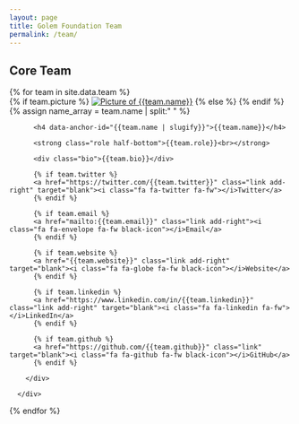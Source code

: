 ```yaml
---
layout: page
title: Golem Foundation Team
permalink: /team/
---
```


<div id="team-core" class="page-content more-bottom">
  <div class="col-lg-12 col-md-12 col-sm-12">
    <h2 id="core-team" class="text-center more-bottom">Core Team</h2>
  </div>
  {% for team in site.data.team %}
      <div class="row team team-core" id="{{team.name | slugify}}">
        <div class="col-lg-2 col-md-2 col-sm-5 col-xs-12 text-center">
          <div class="picture more-top">
            {% if team.picture %}
            <a href="/team/#{{team.name | slugify}}"><img src="/resources/team/{{team.picture}}" title="Picture of {{team.name}}"></a>
            {% else %}
            <i class="fa fa-user"></i>
            {% endif %}
          </div>
        </div>
        <div class="col-lg-6 col-md-6 col-sm-10 col-xs-12">
          {% assign name_array = team.name | split:" " %}

          <h4 data-anchor-id="{{team.name | slugify}}">{{team.name}}</h4>

          <strong class="role half-bottom">{{team.role}}<br></strong>

          <div class="bio">{{team.bio}}</div>

          {% if team.twitter %}
          <a href="https://twitter.com/{{team.twitter}}" class="link add-right" target="blank"><i class="fa fa-twitter fa-fw"></i>Twitter</a>
          {% endif %}
 
          {% if team.email %}
          <a href="mailto:{{team.email}}" class="link add-right"><i class="fa fa-envelope fa-fw black-icon"></i>Email</a>
          {% endif %}

          {% if team.website %}
          <a href="{{team.website}}" class="link add-right" target="blank"><i class="fa fa-globe fa-fw black-icon"></i>Website</a>
          {% endif %}

          {% if team.linkedin %}
          <a href="https://www.linkedin.com/in/{{team.linkedin}}" class="link add-right" target="blank"><i class="fa fa-linkedin fa-fw"></i>LinkedIn</a>
          {% endif %}

          {% if team.github %}
          <a href="https://github.com/{{team.github}}" class="link" target="blank"><i class="fa fa-github fa-fw black-icon"></i>GitHub</a>
          {% endif %}

        </div>

      </div>
  {% endfor %}
</div>

